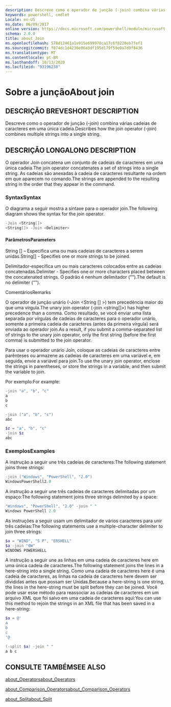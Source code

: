 ```yaml
---
description: Descreve como o operador de junção (-join) combina várias cadeias de caracteres em uma única cadeia.
keywords: powershell, cmdlet
Locale: en-US
ms.date: 06/09/2017
online version: https://docs.microsoft.com/powershell/module/microsoft.powershell.core/about/about_join?view=powershell-7.1&WT.mc_id=ps-gethelp
schema: 2.0.0
title: about_Join
ms.openlocfilehash: 578d12461a1e915e699970ca17c6f8220eb7fef1
ms.sourcegitcommit: f874dc1d4236e06a3df195d179f59e0a7d9f8436
ms.translationtype: MT
ms.contentlocale: pt-BR
ms.lasthandoff: 10/13/2020
ms.locfileid: "93196238"
---
```

# <a name="about-join"></a><span data-ttu-id="53646-104">Sobre a junção</span><span class="sxs-lookup"><span data-stu-id="53646-104">About join</span></span>

## <a name="short-description"></a><span data-ttu-id="53646-105">DESCRIÇÃO BREVE</span><span class="sxs-lookup"><span data-stu-id="53646-105">SHORT DESCRIPTION</span></span>
<span data-ttu-id="53646-106">Descreve como o operador de junção (-join) combina várias cadeias de caracteres em uma única cadeia.</span><span class="sxs-lookup"><span data-stu-id="53646-106">Describes how the join operator (-join) combines multiple strings into a single string.</span></span>

## <a name="long-description"></a><span data-ttu-id="53646-107">DESCRIÇÃO LONGA</span><span class="sxs-lookup"><span data-stu-id="53646-107">LONG DESCRIPTION</span></span>

<span data-ttu-id="53646-108">O operador Join concatena um conjunto de cadeias de caracteres em uma única cadeia.</span><span class="sxs-lookup"><span data-stu-id="53646-108">The join operator concatenates a set of strings into a single string.</span></span> <span data-ttu-id="53646-109">As cadeias são anexadas à cadeia de caracteres resultante na ordem em que aparecem no comando.</span><span class="sxs-lookup"><span data-stu-id="53646-109">The strings are appended to the resulting string in the order that they appear in the command.</span></span>

### <a name="syntax"></a><span data-ttu-id="53646-110">Syntax</span><span class="sxs-lookup"><span data-stu-id="53646-110">Syntax</span></span>

<span data-ttu-id="53646-111">O diagrama a seguir mostra a sintaxe para o operador join.</span><span class="sxs-lookup"><span data-stu-id="53646-111">The following diagram shows the syntax for the join operator.</span></span>

```powershell
-Join <String[]>
<String[]> -Join <Delimiter>
```

#### <a name="parameters"></a><span data-ttu-id="53646-112">Parâmetros</span><span class="sxs-lookup"><span data-stu-id="53646-112">Parameters</span></span>

<span data-ttu-id="53646-113">String [] – Especifica uma ou mais cadeias de caracteres a serem unidas.</span><span class="sxs-lookup"><span data-stu-id="53646-113">String[] - Specifies one or more strings to be joined.</span></span>

<span data-ttu-id="53646-114">Delimitador-especifica um ou mais caracteres colocados entre as cadeias concatenadas.</span><span class="sxs-lookup"><span data-stu-id="53646-114">Delimiter - Specifies one or more characters placed between the concatenated strings.</span></span> <span data-ttu-id="53646-115">O padrão é nenhum delimitador ("").</span><span class="sxs-lookup"><span data-stu-id="53646-115">The default is no delimiter ("").</span></span>

<span data-ttu-id="53646-116">Comentários</span><span class="sxs-lookup"><span data-stu-id="53646-116">Remarks</span></span>

<span data-ttu-id="53646-117">O operador de junção unário (-Join <String [] >) tem precedência maior do que uma vírgula.</span><span class="sxs-lookup"><span data-stu-id="53646-117">The unary join operator (-join <string[]>) has higher precedence than a comma.</span></span> <span data-ttu-id="53646-118">Como resultado, se você enviar uma lista separada por vírgulas de cadeias de caracteres para o operador unário, somente a primeira cadeia de caracteres (antes da primeira vírgula) será enviada ao operador join.</span><span class="sxs-lookup"><span data-stu-id="53646-118">As a result, if you submit a comma-separated list of strings to the unary join operator, only the first string (before the first comma) is submitted to the join operator.</span></span>

<span data-ttu-id="53646-119">Para usar o operador unário Join, coloque as cadeias de caracteres entre parênteses ou armazene as cadeias de caracteres em uma variável e, em seguida, envie a variável para join.</span><span class="sxs-lookup"><span data-stu-id="53646-119">To use the unary join operator, enclose the strings in parentheses, or store the strings in a variable, and then submit the variable to join.</span></span>

<span data-ttu-id="53646-120">Por exemplo:</span><span class="sxs-lookup"><span data-stu-id="53646-120">For example:</span></span>

```powershell
-join "a", "b", "c"
a
b
c

-join ("a", "b", "c")
abc

$z = "a", "b", "c"
-join $z
abc
```

### <a name="examples"></a><span data-ttu-id="53646-121">Exemplos</span><span class="sxs-lookup"><span data-stu-id="53646-121">Examples</span></span>

<span data-ttu-id="53646-122">A instrução a seguir une três cadeias de caracteres:</span><span class="sxs-lookup"><span data-stu-id="53646-122">The following statement joins three strings:</span></span>

```powershell
-join ("Windows", "PowerShell", "2.0")
WindowsPowerShell2.0
```

<span data-ttu-id="53646-123">A instrução a seguir une três cadeias de caracteres delimitadas por um espaço:</span><span class="sxs-lookup"><span data-stu-id="53646-123">The following statement joins three strings delimited by a space:</span></span>

```powershell
"Windows", "PowerShell", "2.0" -join " "
Windows PowerShell 2.0
```

<span data-ttu-id="53646-124">As instruções a seguir usam um delimitador de vários caracteres para unir três cadeias:</span><span class="sxs-lookup"><span data-stu-id="53646-124">The following statements use a multiple-character delimiter to join three strings:</span></span>

```powershell
$a = "WIND", "S P", "ERSHELL"
$a -join "OW"
WINDOWS POWERSHELL
```

<span data-ttu-id="53646-125">A instrução a seguir une as linhas em uma cadeia de caracteres here em uma única cadeia de caracteres.</span><span class="sxs-lookup"><span data-stu-id="53646-125">The following statement joins the lines in a here-string into a single string.</span></span> <span data-ttu-id="53646-126">Como uma cadeia de caracteres here é uma cadeia de caracteres, as linhas na cadeia de caracteres here devem ser divididas antes que possam ser Unidas.</span><span class="sxs-lookup"><span data-stu-id="53646-126">Because a here-string is one string, the lines in the here-string must be split before they can be joined.</span></span> <span data-ttu-id="53646-127">Você pode usar esse método para reassociar as cadeias de caracteres em um arquivo XML que foi salvo em uma cadeia de caracteres aqui:</span><span class="sxs-lookup"><span data-stu-id="53646-127">You can use this method to rejoin the strings in an XML file that has been saved in a here-string:</span></span>

```powershell
$a = @'
a
b
c
'@

(-split $a) -join " "
a b c
```

## <a name="see-also"></a><span data-ttu-id="53646-128">CONSULTE TAMBÉM</span><span class="sxs-lookup"><span data-stu-id="53646-128">SEE ALSO</span></span>

[<span data-ttu-id="53646-129">about_Operators</span><span class="sxs-lookup"><span data-stu-id="53646-129">about_Operators</span></span>](about_Operators.md)

[<span data-ttu-id="53646-130">about_Comparison_Operators</span><span class="sxs-lookup"><span data-stu-id="53646-130">about_Comparison_Operators</span></span>](about_Comparison_Operators.md)

[<span data-ttu-id="53646-131">about_Split</span><span class="sxs-lookup"><span data-stu-id="53646-131">about_Split</span></span>](about_Split.md)

